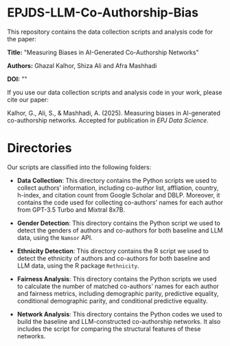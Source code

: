 # EPJDS-LLM-Co-Authorship-Bias

This repository contains the data collection scripts and analysis code for the paper:

**Title:** "Measuring Biases in AI-Generated Co-Authorship Networks"

**Authors:** Ghazal Kalhor, Shiza Ali and Afra Mashhadi

**DOI:** ""

If you use our data collection scripts and analysis code in your work, please cite our paper:

Kalhor, G., Ali, S., & Mashhadi, A. (2025). Measuring biases in AI-generated co-authorship networks. Accepted for publication in *EPJ Data Science*.

# Directories

Our scripts are classified into the following folders:

* **Data Collection**: This directory contains the Python scripts we used to collect authors' information, including co-author list, affliation, country, h-index, and citation count from Google Scholar and DBLP. Moreover, it contains the code used for collecting co-authors' names for each author from GPT-3.5 Turbo and Mixtral 8x7B.

* **Gender Detection**: This directory contains the Python script we used to detect the genders of authors and co-authors for both baseline and LLM data, using the `Namsor` API.

* **Ethnicity Detection**: This directory contains the R script we used to detect the ethnicity of authors and co-authors for both baseline and LLM data, using the R package `Rethnicity`.

* **Fairness Analysis**: This directory contains the Python scripts we used to calculate the number of matched co-authors' names for each author and fairness metrics, including demographic parity, predictive equality, conditional demographic parity, and conditional predictive equality.

* **Network Analysis**: This directory contains the Python codes we used to build the baseline and LLM-constructed co-authorship networks. It also includes the script for comparing the structural features of these networks.
